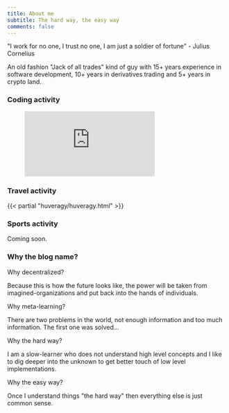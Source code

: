 ```yaml
---
title: About me
subtitle: The hard way, the easy way
comments: false
---
```


"I work for no one, I trust no one, I am just a soldier of fortune" - Julius Cornelius

An old fashion "Jack of all trades" kind of guy with 15+ years experience in software development, 10+ years in derivatives trading and 5+ years in crypto land.

### Coding activity

<figure><embed src="https://wakatime.com/share/@icostan/b8113d2a-134d-4e60-b329-415dce67837b.svg"></embed></figure>

### Travel activity

{{< partial "huveragy/huveragy.html" >}}

### Sports activity

Coming soon.

### Why the blog name?


Why decentralized?

Because this is how the future looks like, the power will be taken from imagined-organizations and put back into the hands of individuals.

Why meta-learning?

There are two problems in the world, not enough information and too much information. The first one was solved...

Why the hard way?

I am a slow-learner who does not understand high level concepts and I like to dig deeper into the unknown to get better touch of low level implementations.

Why the easy way?

Once I understand things "the hard way" then everything else is just common sense.

